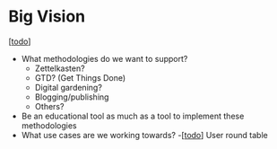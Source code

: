 # Big Vision

[[todo]]

- What methodologies do we want to support?
  - Zettelkasten?
  - GTD? (Get Things Done)
  - Digital gardening?
  - Blogging/publishing
  - Others?
- Be an educational tool as much as a tool to implement these methodologies
- What use cases are we working towards?
  -[[todo]] User round table


[//begin]: # "Autogenerated link references for markdown compatibility"
[todo]: dev/todo.md "Todo"
[//end]: # "Autogenerated link references"